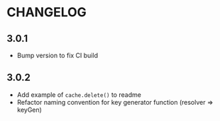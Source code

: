 # CHANGELOG

## 3.0.1
- Bump version to fix CI build

## 3.0.2
- Add example of `cache.delete()` to readme
- Refactor naming convention for key generator function (resolver => keyGen)
